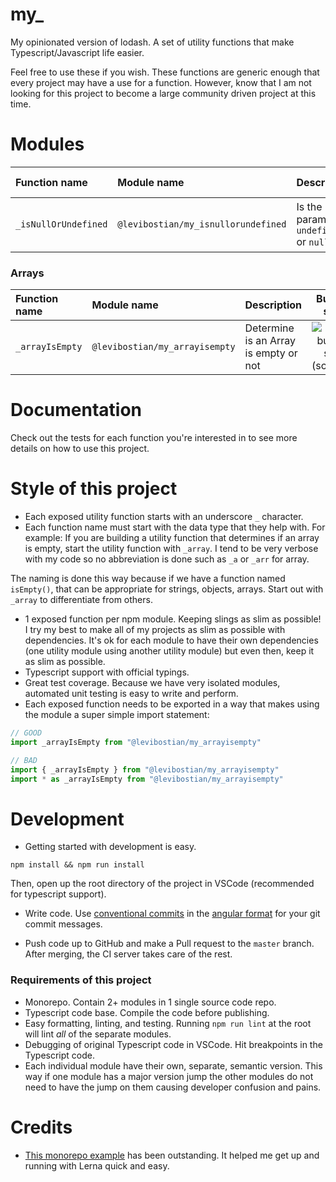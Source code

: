 # my_

My opinionated version of lodash. A set of utility functions that make Typescript/Javascript life easier.

Feel free to use these if you wish. These functions are generic enough that every project may have a use for a function. However, know that I am not looking for this project to become a large community driven project at this time.

# Modules 

| Function name | Module name | Description | Bundle size |
| :------------ | :---------- | :---------- | :---------: |
| `_isNullOrUndefined` | `@levibostian/my_isnullorundefined` | Is the parameter `undefined` or `null`? | ![npm bundle size (scoped)](https://img.shields.io/bundlephobia/minzip/@levibostian/my_isnullorundefined) |

### Arrays

| Function name | Module name | Description | Bundle size |
| :------------ | :---------- | :---------- | :---------: |
| `_arrayIsEmpty` | `@levibostian/my_arrayisempty` | Determine is an Array is empty or not | ![npm bundle size (scoped)](https://img.shields.io/bundlephobia/minzip/@levibostian/my_arrayisempty) | 

# Documentation

Check out the tests for each function you're interested in to see more details on how to use this project. 

# Style of this project

- Each exposed utility function starts with an underscore `_` character.
- Each function name must start with the data type that they help with. For example: If you are building a utility function that determines if an array is empty, start the utility function with `_array`. I tend to be very verbose with my code so no abbreviation is done such as `_a` or `_arr` for array.

The naming is done this way because if we have a function named `isEmpty()`, that can be appropriate for strings, objects, arrays. Start out with `_array` to differentiate from others.

- 1 exposed function per npm module. Keeping slings as slim as possible! I try my best to make all of my projects as slim as possible with dependencies. It's ok for each module to have their own dependencies (one utility module using another utility module) but even then, keep it as slim as possible.
- Typescript support with official typings.
- Great test coverage. Because we have very isolated modules, automated unit testing is easy to write and perform.
- Each exposed function needs to be exported in a way that makes using the module a super simple import statement:

```ts
// GOOD
import _arrayIsEmpty from "@levibostian/my_arrayisempty"

// BAD
import { _arrayIsEmpty } from "@levibostian/my_arrayisempty"
import * as _arrayIsEmpty from "@levibostian/my_arrayisempty"
```

# Development

- Getting started with development is easy.

```
npm install && npm run install
```

Then, open up the root directory of the project in VSCode (recommended for typescript support).

- Write code. Use [conventional commits](https://www.conventionalcommits.org/en/v1.0.0/) in the [angular format](https://github.com/angular/angular/blob/22b96b9/CONTRIBUTING.md#-commit-message-guidelines) for your git commit messages.

- Push code up to GitHub and make a Pull request to the `master` branch. After merging, the CI server takes care of the rest.

### Requirements of this project

- Monorepo. Contain 2+ modules in 1 single source code repo.
- Typescript code base. Compile the code before publishing.
- Easy formatting, linting, and testing. Running `npm run lint` at the root will lint _all_ of the separate modules.
- Debugging of original Typescript code in VSCode. Hit breakpoints in the Typescript code.
- Each individual module have their own, separate, semantic version. This way if one module has a major version jump the other modules do not need to have the jump on them causing developer confusion and pains.

# Credits

- [This monorepo example](https://github.com/andrewthauer/ts-monorepo) has been outstanding. It helped me get up and running with Lerna quick and easy.

